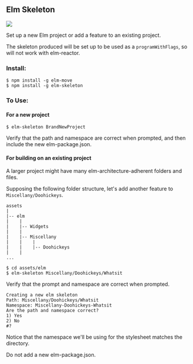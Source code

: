 ## Elm Skeleton

![](https://travis-ci.org/tesk9/elm-skeleton.svg?branch=master)

Set up a new Elm project or add a feature to an existing project.

The skeleton produced will be set up to be used as a `programWithFlags`, so will not work with elm-reactor.

### Install:

```
$ npm install -g elm-move
$ npm install -g elm-skeleton
```

### To Use:

#### For a new project

```
$ elm-skeleton BrandNewProject
```

Verify that the path and namespace are correct when prompted, and then include the new elm-package.json.

#### For building on an existing project

A larger project might have many elm-architecture-adherent folders and files.

Supposing the following folder structure, let's add another feature to `Miscellany/Doohickeys`.

```
assets
|
|-- elm
|    |
|    |-- Widgets
|    |
|    |-- Miscellany
|    |    |
|    |    |-- Doohickeys
|    |
...
```


```
$ cd assets/elm
$ elm-skeleton Miscellany/Doohickeys/Whatsit
```

Verify that the prompt and namespace are correct when prompted.

```
Creating a new elm skeleton
Path: Miscellany/Doohickeys/Whatsit
Namespace: Miscellany-Doohickeys-Whatsit
Are the path and namespace correct?
1) Yes
2) No
#?
```

Notice that the namespace we'll be using for the stylesheet matches the directory.

Do not add a new elm-package.json.
